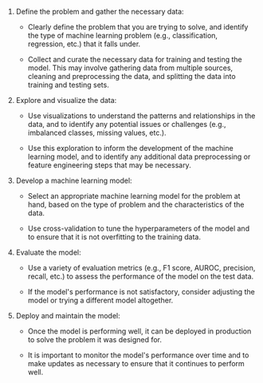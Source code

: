 1. Define the problem and gather the necessary data:

   * Clearly define the problem that you are trying to solve, and identify the type of machine learning problem (e.g., classification, regression, 
    etc.) that it falls under.

   * Collect and curate the necessary data for training and testing the model. This may involve gathering data from multiple sources, cleaning and 
    preprocessing the data, and splitting the data into training and testing sets.

2. Explore and visualize the data:

   * Use visualizations to understand the patterns and relationships in the data, and to identify any potential issues or challenges (e.g., 
    imbalanced classes, missing values, etc.).

   * Use this exploration to inform the development of the machine learning model, and to identify any additional data preprocessing or feature 
    engineering steps that may be necessary.

3. Develop a machine learning model:

   * Select an appropriate machine learning model for the problem at hand, based on the type of problem and the characteristics of the data.

   * Use cross-validation to tune the hyperparameters of the model and to ensure that it is not overfitting to the training data.

4. Evaluate the model:

   * Use a variety of evaluation metrics (e.g., F1 score, AUROC, precision, recall, etc.) to assess the performance of the model on the test data.

   * If the model's performance is not satisfactory, consider adjusting the model or trying a different model altogether.

5. Deploy and maintain the model:

   * Once the model is performing well, it can be deployed in production to solve the problem it was designed for.
   
   * It is important to monitor the model's performance over time and to make updates as necessary to ensure that it continues to perform well.